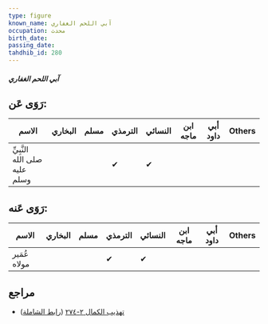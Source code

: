 ```yaml
---
type: figure
known_name: آبي اللحم الغفاري
occupation: محدث
birth_date:
passing_date:
tahdhib_id: 280
---
```

##### آبي اللحم الغفاري

## رَوَى عَن:
| الاسم                         | البخاري | مسلم | الترمذي | النسائي | ابن ماجه | أبي داود | Others |
| ----------------------------- | ------- | ---- | ------- | ------- | -------- | -------- | ------ |
| النَّبِيِّ صلى الله عليه وسلم |         |      | ✔       | ✔       |          |          |        |
## رَوَى عَنه:
| الاسم        | البخاري | مسلم | الترمذي | النسائي | ابن ماجه | أبي داود | Others |
| ------------ | ------- | ---- | ------- | ------- | -------- | -------- | ------ |
| عُمَير مولاه |         |      | ✔       | ✔       |          |          |        |
## مراجع
- [تهذيب الكمال ٢-٢٧٤](obsidian://open?vault=Tahdhib-al-Kamal&file=Figures/٢٨٠-آبي%20اللحم%20الغفاري) ([رابط الشاملة](https://shamela.ws/book/3722/755))